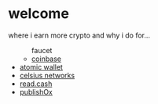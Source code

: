 <!-----
title: Welcome
header: make some …
--->

# welcome

where i earn more crypto and why i do for…

<ul>
  <ul><a>faucet</a>
    <li class='icon-fire'><a href='http://blog.pancake.io'>coinbase</a></li>
  </ul>
  <li class='icon-gift'><a href='http://themes.pancake.io'>atomic wallet</a></li>
  <li class='icon-info-sign'><a href='http://docs.pancake.io'>celsius networks</a></li>
  <li class='icon-twitter-sign'><a href='http://twitter.com/pancakeio'>read.cash</a></li>
  <li class='icon-github-sign'><a href='http://github.com/pancakeio'>publishOx</a></li>
</ul>
